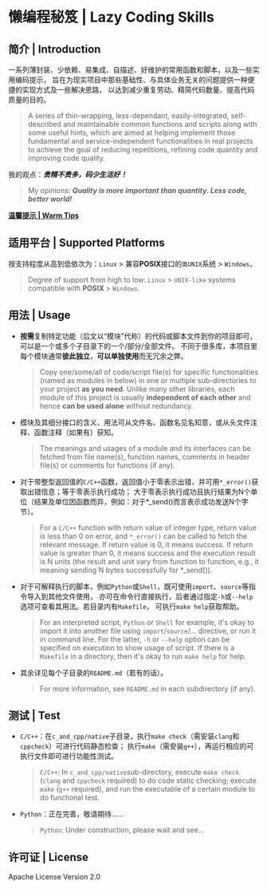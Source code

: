 # 懒编程秘笈 | Lazy Coding Skills

## 简介 | Introduction

一系列薄封装、少依赖、易集成、自描述、好维护的常用函数和脚本，以及一些实用编码提示，
旨在为现实项目中那些基础性、与具体业务无关的问题提供一种便捷的实现方式及一些解决思路，
以达到减少重复劳动、精简代码数量、提高代码质量的目的。

> A series of thin-wrapping, less-dependant, easily-integrated, self-described and maintainable
common functions and scripts along with some useful hints, which are aimed at helping implement
those fundamental and service-independent functionalities in real projects to achieve the goal of
reducing repetitions, refining code quantity and improving code quality.

我的观点：***贵精不贵多，码少生活好！***

> My opinions: ***Quality is more important than quantity. Less code, better world!***

**[温馨提示 | Warm Tips](WARM_TIPS.md)**

## 适用平台 | Supported Platforms

按支持程度从高到低依次为：`Linux` > 兼容**POSIX**接口的`类UNIX`系统 > `Windows`。

> Degree of support from high to low: `Linux` > `UNIX-like` systems compatible with **POSIX** > `Windows`.

## 用法 | Usage

* **按需**复制特定功能（后文以“模块”代称）的代码或脚本文件到你的项目即可，可以是一个或多个子目录下的一个/部分/全部文件。
不同于很多库，本项目里每个模块通常**彼此独立**，**可以单独使用**而无冗余之弊。
    > Copy one/some/all of code/script file(s) for specific functionalities (named as modules in below)
    in one or multiple sub-directories to your project **as you need**.
    Unlike many other libraries, each module of this project is usually **independent of each other**
    and hence **can be used alone** without redundancy.

* 模块及其细分接口的含义、用法可从文件名、函数名见名知意，或从头文件注释、函数注释（如果有）获知。
    > The meanings and usages of a module and its interfaces can be fetched from file name(s), function names,
    comments in header file(s) or comments for functions (if any).

* 对于带整型返回值的`C/C++`函数，返回值小于零表示出错，并可用`*_error()`获取出错信息；等于零表示执行成功；
大于零表示执行成功且执行结果为N个单位（结果及单位因函数而异，例如：对于\*_send()而言表示成功发送N个字节）。
    > For a `C/C++` function with return value of integer type, return value is less than 0 on error,
    and `*_error()` can be called to fetch the relevant message.
    If return value is 0, it means success.
    If return value is greater than 0, it means success and the execution result is N units (the result and unit
    vary from function to function, e.g., it meaning sending N bytes successfully for \*_send()).

* 对于可解释执行的脚本，例如`Python`或`Shell`，既可使用`import`、`source`等指令导入到其他文件使用，
亦可在命令行直接执行，后者通过指定`-h`或`--help`选项可查看其用法。若目录内有`Makefile`，
可执行`make help`获取帮助。
    > For an interpreted script, `Python` or `Shell` for example, it's okay to import it into another file
    using `import`/`source`/... directive, or run it in command line. For the latter,
    `-h` or `--help` option can be specified on execution to show usage of script.
    If there is a `Makefile` in a directory, then it's okay to run `make help` for help.

* 其余详见每个子目录的`README.md`（若有的话）。
    > For more information, see `README.md` in each subdirectory (if any).

## 测试 | Test

* `C/C++`：在`c_and_cpp/native`子目录，执行`make check`（需安装`clang`和`cppcheck`）可进行代码静态检查；
执行`make`（需安装`g++`），再运行相应的可执行文件即可进行功能性测试。
    > `C/C++`: In `c_and_cpp/native`sub-directory, execute `make check` (`clang` and `cppcheck` required)
    to do code static checking; execute `make` (`g++` required), and run the executable of a certain module
    to do functional test.

* `Python`：正在完善，敬请期待……
    > `Python`: Under construction, please wait and see...

## 许可证 | License

Apache License Version 2.0

